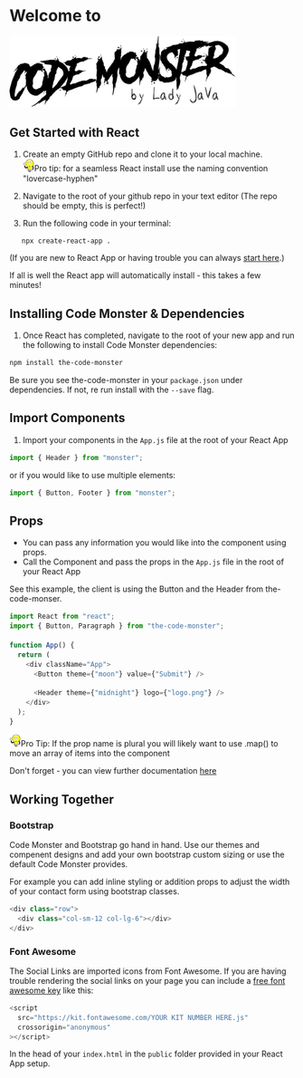 # Welcome to

<img src="./public/codeMonster.png" width="400">

## Get Started with React

1. Create an empty GitHub repo and clone it to your local machine.
   <br>
   <img src="./public/proTip.png" width="20">Pro tip: for a seamless React install use the naming convention "lovercase-hyphen"

1. Navigate to the root of your github repo in your text editor (The repo should be empty, this is perfect!)

1. Run the following code in your terminal:

```bash
   npx create-react-app .
```

(If you are new to React App or having trouble you can always [start here](https://reactjs.org/docs/getting-started.html).)

If all is well the React app will automatically install - this takes a few minutes!

## Installing Code Monster & Dependencies

1. Once React has completed, navigate to the root of your new app and run the following to install Code Monster dependencies:

```bash
npm install the-code-monster
```

Be sure you see the-code-monster in your `package.json` under dependencies. If not, re run install with the `--save` flag.

## Import Components

1. Import your components in the `App.js` file at the root of your React App

```javascript
import { Header } from "monster";
```

or if you would like to use multiple elements:

```javascript
import { Button, Footer } from "monster";
```

## Props

- You can pass any information you would like into the component using props.
- Call the Component and pass the props in the `App.js` file in the root of your React App

See this example, the client is using the Button and the Header from the-code-monser.

```javascript
import React from "react";
import { Button, Paragraph } from "the-code-monster";

function App() {
  return (
    <div className="App">
      <Button theme={"moon"} value={"Submit"} />

      <Header theme={"midnight"} logo={"logo.png"} />
    </div>
  );
}
```

<img src="./public/proTip.png" width="20">Pro Tip: If the prop name is plural you will likely want to use .map() to move an array of items into the component

Don't forget - you can view further documentation [here](https://DEPLOYED-STORYBOOK-HERE)

## Working Together

### Bootstrap

Code Monster and Bootstrap go hand in hand. Use our themes and compenent designs and add your own bootstrap custom sizing or use the default Code Monster provides.

For example you can add inline styling or addition props to adjust the width of your contact form using bootstrap classes.

```javascript
<div class="row">
  <div class="col-sm-12 col-lg-6"></div>
</div>
```

### Font Awesome

The Social Links are imported icons from Font Awesome. If you are having trouble rendering the social links on your page you can include a [free font awesome key](https://fontawesome.com/) like this:

```javascript
<script
  src="https://kit.fontawesome.com/YOUR KIT NUMBER HERE.js"
  crossorigin="anonymous"
></script>
```

In the head of your `index.html` in the `public` folder provided in your React App setup.
